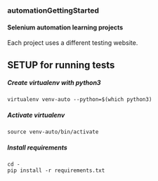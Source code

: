 ### automationGettingStarted

#### Selenium automation learning projects

Each project uses a different testing website.

## SETUP for running tests

##### Create virtualenv with python3

~~~~
virtualenv venv-auto --python=$(which python3)
~~~~

##### Activate virtualenv

~~~~
source venv-auto/bin/activate
~~~~

##### Install requirements

~~~~
cd -  
pip install -r requirements.txt
~~~~